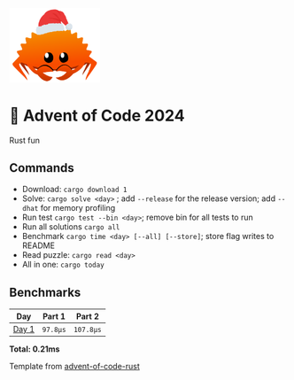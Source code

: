 <img src="./.assets/christmas_ferris.png" width="164">

# 🎄 Advent of Code 2024

Rust fun

## Commands

- Download: `cargo download 1`
- Solve: `cargo solve <day>` ; add `--release` for the release version; add `--dhat` for memory profiling
- Run test `cargo test --bin <day>`; remove bin for all tests to run
- Run all solutions `cargo all`
- Benchmark `cargo time <day> [--all] [--store]`; store flag writes to README
- Read puzzle: `cargo read <day>`
- All in one: `cargo today`

<!--- advent_readme_stars table --->

<!--- benchmarking table --->
## Benchmarks

| Day | Part 1 | Part 2 |
| :---: | :---: | :---:  |
| [Day 1](./src/bin/01.rs) | `97.8µs` | `107.8µs` |

**Total: 0.21ms**
<!--- benchmarking table --->

Template from [advent-of-code-rust](https://github.com/fspoettel/advent-of-code-rust)
